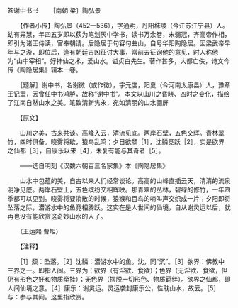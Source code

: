 答谢中书书
　　［南朝·梁］陶弘景

　　【作者小传】陶弘景（452—536），字通明，丹阳秣陵（今江苏江宁县）人。幼有异慧，年四五岁即以荻为笔划灰中学书，读书万余卷，未弱冠，齐高帝作相，即引为诸王侍读，官奉朝请。后隐居于句容句曲山，自号华阳陶隐居。因梁武帝早年与之游，即位后，逢有朝廷吉凶征讨大事，常前去征询他的意见，时人称他为“山中宰相”。好神仙之术，爱山水。谥贞白先生。著作甚多，大都亡佚，诗文今传《陶隐居集》辑本一卷。　　

　　［题解］谢中书，名谢微（或作徵），字元度，阳夏（今河南太康县）人，豫章王记室，因曾任中书鸿胪，故称“谢中书”。本文以山川之昏晓、四时之变化，描绘了江南自然山水之美。笔致清新隽永，宛如清丽的山水画屏

　　【原文】

　　山川之美，古来共谈。高峰入云，清流见底。两岸石壁，五色交辉。青林翠竹，四时俱备。晓雾将歇，猿鸟乱鸣；夕日欲颓［1］，沈鳞竞跃［2］，实是欲界之仙都［3］，自康乐以来［4］，未复有能与其奇者［5］。

　　——选自明刻《汉魏六朝百三名家集》本《陶隐居集》　

　　山水中包蕴的美，自古以来人们经常谈论。高高的山峰直插云天，清清的流泉明净见底。两岸石壁上，五色缤纷交相辉映。那青翠的丛林，碧绿的修竹，一年四季都可以见到。晓雾将要消散的时候，猿猴和百鸟的啼叫声交织成一片；夕阳即将坠落之际，潜游水中的鱼竞相腾跃。这实在是人世间的仙境，自从谢灵运以后，就再也没有能欣赏这奇妙山水的人了。

　　（王运熙 曹旭）　　

　　【注释】

　　［1］颓：坠落。［2］沈鳞：潜游水中的鱼。沈，同“沉”。［3］欲界：佛教中三界之一。即指人间。三界为：欲界（有淫欲、食欲）；色界（无淫欲、食欲，但仍有形色之好和物质牵挂）；无色界（摆脱一切形色、物质羁绊）。欲界之仙都，即人间仙境之意。［4］康乐：谢灵运。灵运袭封康乐公，性耽山水，故云。［5］与：参与其间。这里指欣赏。 


